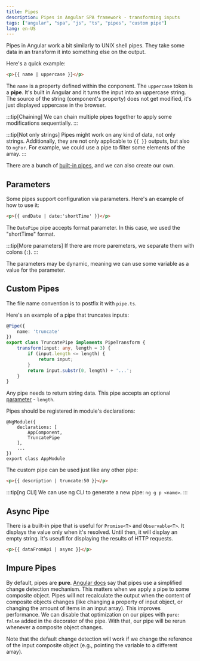 ```yaml
---
title: Pipes
description: Pipes in Angular SPA framework - transforming inputs
tags: ["angular", "spa", "js", "ts", "pipes", "custom pipe"]
lang: en-US
---
```


Pipes in Angular work a bit similarly to UNIX shell pipes. They take some data
in an transform it into something else on the output.

Here's a quick example:

```html
<p>{{ name | uppercase }}</p>
```

The `name` is a property defined within the conponent. The `uppercase` token is
a **pipe**. It's built in Angular and it turns the input into an uppercase
string. The source of the string (component's property) does not get modified,
it's just displayed uppercase in the browser.

:::tip[Chaining]
We can chain multiple pipes together to apply some modifications sequentially.
:::

:::tip[Not only strings]
Pipes might work on any kind of data, not only strings. Additionally, they are
not only applicable to `{{ }}` outputs, but also to `ngFor`. For example, we
could use a pipe to filter some elements of the array.
:::

There are a bunch of [built-in pipes](https://angular.io/api/common#pipes), and
we can also create our own.

## Parameters

Some pipes support configuration via parameters. Here's an example of how to use it:

```html
<p>{{ endDate | date:'shortTime' }}</p>
```

The `DatePipe` pipe accepts format parameter. In this case, we used the
"shortTime" format.

:::tip[More parameters]
If there are more paremeters, we separate them with colons (`:`).
:::

The parameters may be dynamic, meaning we can use some variable as a value for
the parameter.

## Custom Pipes

The file name convention is to postfix it with `pipe.ts`.

Here's an example of a pipe that truncates inputs:

```ts
@Pipe({
    name: 'truncate'
})
export class TruncatePipe implements PipeTransform {
    transform(input: any, length = 3) {
        if (input.length <= length) {
            return input;
        }
        return input.substr(0, length) + '...';
    }
}
```

Any pipe needs to return string data.
This pipe accepts an optional [parameter](#parameters) - `length`.

Pipes should be registered in module's declarations:

```ts{4}
@NgModule({
    declarations: [
        AppComponent,
        TruncatePipe
    ],
    ...
})
export class AppModule
```

The custom pipe can be used just like any other pipe:

```html
<p>{{ description | truncate:50 }}</p>
```

:::tip[ng CLI]
We can use ng CLI to generate a new pipe: `ng g p <name>`.
:::

## Async Pipe

There is a built-in pipe that is useful for `Promise<T>` and `Observable<T>`. It
displays the value only when it's resolved. Until then, it will display an
empty string. It's useufl for displaying the results of HTTP requests.

```html
<p>{{ dataFromApi | async }}</p>
```

## Impure Pipes

By default, pipes are **pure**. [Angular
docs](https://angular.io/guide/pipes#detecting-pure-changes-to-primitives-and-object-references)
say that pipes use a simplified change detection mechanism. This matters when we
apply a pipe to some composite object. Pipes will not recalculate the output
when the content of composite objects changes (like changing a property of input
object, or changing the amount of items in an input array). This improves
performance. We can disable that optimization on our pipes with `pure: false`
added in the decorator of the pipe. With that, our pipe will be rerun whenever a composite object changes.

Note that the default change detection will work if we change the reference of
the input composite object (e.g., pointing the variable to a different array).